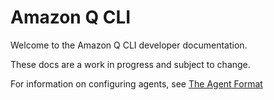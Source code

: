 # Amazon Q CLI

Welcome to the Amazon Q CLI developer documentation.

These docs are a work in progress and subject to change.

For information on configuring agents, see [The Agent Format](./the-agent-format.md)
